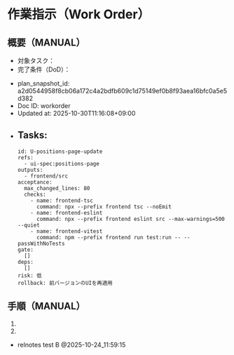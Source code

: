 # 作業指示（Work Order）

## 概要（MANUAL）
- 対象タスク：
- 完了条件（DoD）：

<!-- AUTO:BEGIN name=workorder.meta -->
- plan_snapshot_id: a2d0544958f8cb06a172c4a2bdfb609c1d75149ef0b8f93aea16bfc0a5e5d382
- Doc ID: workorder
- Updated at: 2025-10-30T11:16:08+09:00
- Tasks:
    -
      id: U-positions-page-update
      refs:
        - ui-spec:positions-page
      outputs:
        - frontend/src
      acceptance:
        max_changed_lines: 80
        checks:
          - name: frontend-tsc
            command: npx --prefix frontend tsc --noEmit
          - name: frontend-eslint
            command: npx --prefix frontend eslint src --max-warnings=500 --quiet
          - name: frontend-vitest
            command: npm --prefix frontend run test:run -- --passWithNoTests
      gate:
        []
      deps:
        []
      risk: 低
      rollback: 前バージョンのUIを再適用
<!-- AUTO:END -->

## 手順（MANUAL）
1.
2.

- relnotes test B @2025-10-24_11:59:15
